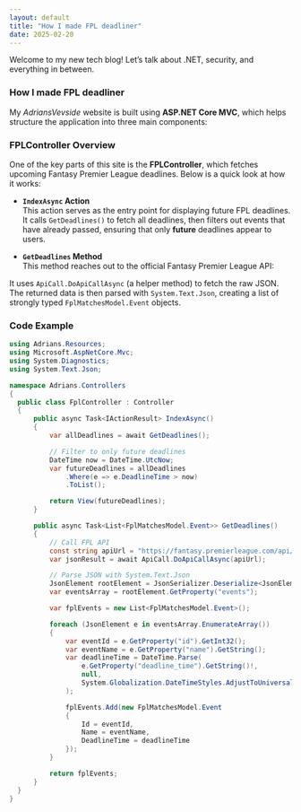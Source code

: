 ```yaml
---
layout: default
title: "How I made FPL deadliner"
date: 2025-02-20
---
```

Welcome to my new tech blog! Let’s talk about .NET, security, and everything in between.

### How I made FPL deadliner

My _AdriansVevside_ website is built using **ASP.NET Core MVC**, which helps structure the application into three main components:

### FPLController Overview

One of the key parts of this site is the **FPLController**, which fetches upcoming Fantasy Premier League deadlines. Below is a quick look at how it works:

- **`IndexAsync` Action**  
  This action serves as the entry point for displaying future FPL deadlines. It calls `GetDeadlines()` to fetch all deadlines, then filters out events that have already passed, ensuring that only **future** deadlines appear to users.

- **`GetDeadlines` Method**  
  This method reaches out to the official Fantasy Premier League API:


It uses `ApiCall.DoApiCallAsync` (a helper method) to fetch the raw JSON. The returned data is then parsed with `System.Text.Json`, creating a list of strongly typed `FplMatchesModel.Event` objects. 

### Code Example

```csharp
using Adrians.Resources;
using Microsoft.AspNetCore.Mvc;
using System.Diagnostics;
using System.Text.Json;

namespace Adrians.Controllers
{
  public class FplController : Controller
  {
      public async Task<IActionResult> IndexAsync()
      {
          var allDeadlines = await GetDeadlines();

          // Filter to only future deadlines
          DateTime now = DateTime.UtcNow;
          var futureDeadlines = allDeadlines
              .Where(e => e.DeadlineTime > now)
              .ToList();

          return View(futureDeadlines);
      }

      public async Task<List<FplMatchesModel.Event>> GetDeadlines()
      {
          // Call FPL API
          const string apiUrl = "https://fantasy.premierleague.com/api/bootstrap-static/";
          var jsonResult = await ApiCall.DoApiCallAsync(apiUrl);

          // Parse JSON with System.Text.Json
          JsonElement rootElement = JsonSerializer.Deserialize<JsonElement>(jsonResult);
          var eventsArray = rootElement.GetProperty("events");

          var fplEvents = new List<FplMatchesModel.Event>();

          foreach (JsonElement e in eventsArray.EnumerateArray())
          {
              var eventId = e.GetProperty("id").GetInt32();
              var eventName = e.GetProperty("name").GetString();
              var deadlineTime = DateTime.Parse(
                  e.GetProperty("deadline_time").GetString()!,
                  null,
                  System.Globalization.DateTimeStyles.AdjustToUniversal
              );

              fplEvents.Add(new FplMatchesModel.Event
              {
                  Id = eventId,
                  Name = eventName,
                  DeadlineTime = deadlineTime
              });
          }

          return fplEvents;
      }
  }
}
```